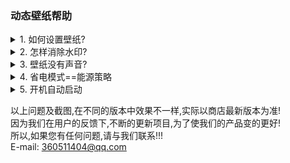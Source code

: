 ### 动态壁纸帮助

<details>
  <summary>1. 如何设置壁纸?</summary>
  打开主页,挑选您喜欢的壁纸,点击该壁纸,右侧边栏点下载,等壁纸下载完成,设置为壁纸.   
  ![](./help/1.png)
</details>

<details>
  <summary>2. 怎样消除水印?</summary>
 消除水印需要购买,主页右侧边栏,如果您还没有购买请点消除水印,如果已经购买可恢复购买,购买后水印会消失!  
  ![](./help/2.png)
</details>

<details>
  <summary>3. 壁纸没有声音?</summary>
 有些壁纸是有声音的,可在菜单栏里设置音量!
  ![](./help/3.png)   
</details>

<details>
  <summary>4. 省电模式==能源策略</summary>
  1.0.4之前的老版本(包括1.0.4)默认开启,1.0.5(包括1.0.5)默认不开启.
  开启后: 会在屏幕大部分被遮挡的情况下暂停,如果是MacBook,还有低电量节能,默认是低于5%暂停.   
  ![](./help/4.png)   
</details>

<details>
  <summary>5. 开机自动启动</summary>
  如果希望应用在开机时自动启动请在菜单中勾选
  ![](./help/5.png)   
</details>

以上问题及截图,在不同的版本中效果不一样,实际以商店最新版本为准!   
因为我们在用户的反馈下,不断的更新项目,为了使我们的产品变的更好!   
所以,如果您有任何问题,请与我们联系!!!   
E-mail: <360511404@qq.com>

